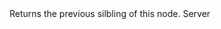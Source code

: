 <function name="GetPrevSibling" parent="VProfNode" type="classfunc">
	<description>
		Returns the previous silbling of this node.
	</description>
	<realm>Server</realm>
	<rets>
		<ret name="sibling" type="VProfNode"></ret>
	</rets>
</function>